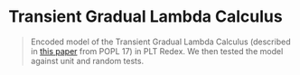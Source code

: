 # Transient Gradual Lambda Calculus

> Encoded model of the Transient Gradual Lambda Calculus (described in [this paper](http://homes.sice.indiana.edu/mvitouse/papers/popl17.pdf) from POPL 17) in PLT Redex. We then tested the model against unit and random tests. 
